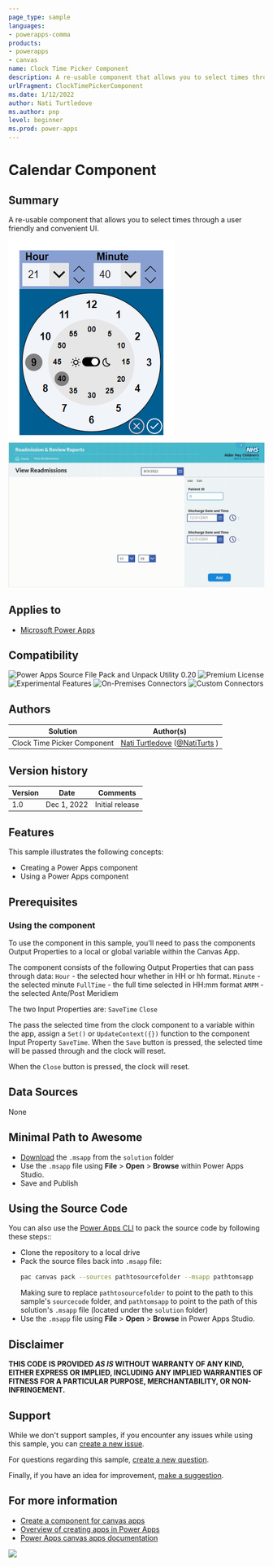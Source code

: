```yaml
---
page_type: sample
languages:
- powerapps-comma
products:
- powerapps
- canvas
name: Clock Time Picker Component
description: A re-usable component that allows you to select times through a user friendly and convenient UI.
urlFragment: ClockTimePickerComponent
ms.date: 1/12/2022
author: Nati Turtledove
ms.author: pnp
level: beginner
ms.prod: power-apps
---
```


# Calendar Component

## Summary

A re-usable component that allows you to select times through a user friendly and convenient UI.

![Preview](./assets/preview.png)  
![Preview](./assets/preview.gif)  


## Applies to

* [Microsoft Power Apps](https://docs.microsoft.com/powerapps/)

## Compatibility

![Power Apps Source File Pack and Unpack Utility 0.20](https://img.shields.io/badge/Packing%20Tool-0.20-green.svg)
![Premium License](https://img.shields.io/badge/Premium%20License-Not%20Required-green.svg "Premium Power Apps license not required")
![Experimental Features](https://img.shields.io/badge/Experimental%20Features-No-green.svg "Does not rely on experimental features")
![On-Premises Connectors](https://img.shields.io/badge/On--Premises%20Connectors-No-green.svg "Does not use on-premise connectors")
![Custom Connectors](https://img.shields.io/badge/Custom%20Connectors-Not%20Required-green.svg "Does not use custom connectors")

## Authors

Solution|Author(s)
--------|---------
Clock Time Picker Component | [Nati Turtledove](https://github.com/NatiTurts) ([@NatiTurts](https://www.twitter.com/NatiTurts) )

## Version history

Version|Date|Comments
-------|----|--------
1.0|Dec 1, 2022|Initial release


## Features

This sample illustrates the following concepts:

* Creating a Power Apps component
* Using a Power Apps component

## Prerequisites

### Using the component

To use the component in this sample, you'll need to pass the components Output Properties to a local or global variable within the Canvas App.

The component consists of the following Output Properties that can pass through data:
`Hour` - the selected hour whether in HH or hh format.
`Minute` - the selected minute
`FullTime` - the full time selected in HH:mm format
`AMPM` - the selected Ante/Post Meridiem

The two Input Properties are:
`SaveTime`
`Close`

The pass the selected time from the clock component to a variable within the app, assign a `Set()` or `UpdateContext({})` function to the component Input Property `SaveTime`. When the `Save` button is pressed, the selected time will be passed through and the clock will reset.

When the `Close` button is pressed, the clock will reset.



## Data Sources
 
None

## Minimal Path to Awesome

* [Download](./solution/ClockTimePickerComponent.msapp) the `.msapp` from the `solution` folder
* Use the `.msapp` file using **File** > **Open** > **Browse** within Power Apps Studio.
* Save and Publish

## Using the Source Code

You can also use the [Power Apps CLI](https://docs.microsoft.com/powerapps/developer/data-platform/powerapps-cli) to pack the source code by following these steps::

* Clone the repository to a local drive
* Pack the source files back into `.msapp` file:
  ```bash
  pac canvas pack --sources pathtosourcefolder --msapp pathtomsapp
  ```
  Making sure to replace `pathtosourcefolder` to point to the path to this sample's `sourcecode` folder, and `pathtomsapp` to point to the path of this solution's `.msapp` file (located under the `solution` folder)
* Use the `.msapp` file using **File** > **Open** > **Browse** in Power Apps Studio.

## Disclaimer

**THIS CODE IS PROVIDED *AS IS* WITHOUT WARRANTY OF ANY KIND, EITHER EXPRESS OR IMPLIED, INCLUDING ANY IMPLIED WARRANTIES OF FITNESS FOR A PARTICULAR PURPOSE, MERCHANTABILITY, OR NON-INFRINGEMENT.**


## Support

While we don't support samples, if you encounter any issues while using this sample, you can [create a new issue](https://github.com/pnp/powerapps-samples/issues/new?assignees=&labels=Needs%3A+Triage+%3Amag%3A%2Ctype%3Abug-suspected&template=bug-report.yml&sample=ClockTimePickerComponent&authors=@NatiTurts&title=ClockTimePickerComponent%20-%20).

For questions regarding this sample, [create a new question](https://github.com/pnp/powerapps-samples/issues/new?assignees=&labels=Needs%3A+Triage+%3Amag%3A%2Ctype%3Abug-suspected&template=question.yml&sample=ClockTimePickerComponent&authors=@NatiTurts&title=ClockTimePickerComponent%20-%20).

Finally, if you have an idea for improvement, [make a suggestion](https://github.com/pnp/powerapps-samples/issues/new?assignees=&labels=Needs%3A+Triage+%3Amag%3A%2Ctype%3Abug-suspected&template=suggestion.yml&sample=ClockTimePickerComponent&authors=@NatiTurts&title=ClockTimePickerComponent%20-%20).

## For more information

- [Create a component for canvas apps](https://docs.microsoft.com/powerapps/maker/canvas-apps/create-component#components-in-canvas-apps)
- [Overview of creating apps in Power Apps](https://docs.microsoft.com/powerapps/maker/)
- [Power Apps canvas apps documentation](https://docs.microsoft.com/en-us/powerapps/maker/canvas-apps/)

<img src="https://telemetry.sharepointpnp.com/powerapps-samples/samples/ClockTimePickerComponent" />